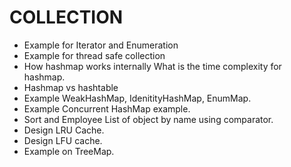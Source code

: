 # COLLECTION
* Example for Iterator and Enumeration
* Example for thread safe collection
* How hashmap works internally  What is the time complexity for hashmap.
* Hashmap vs hashtable
* Example WeakHashMap, IdenitityHashMap, EnumMap. 
* Example Concurrent HashMap example. 
* Sort and Employee List of object by name using comparator. 
* Design LRU Cache. 
* Design LFU cache. 
* Example on TreeMap. 
